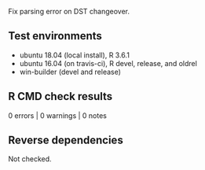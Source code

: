 Fix parsing error on DST changeover.

## Test environments
* ubuntu 18.04 (local install), R 3.6.1
* ubuntu 16.04 (on travis-ci), R devel, release, and oldrel
* win-builder (devel and release)

## R CMD check results

0 errors | 0 warnings | 0 notes


## Reverse dependencies

Not checked.
